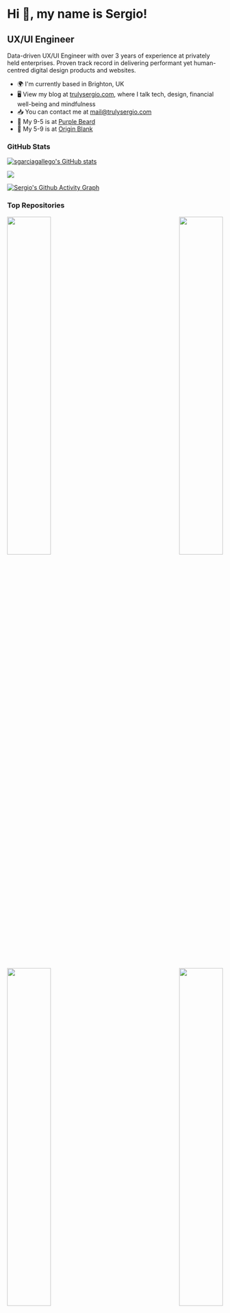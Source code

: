 # Hi 👋, my name is Sergio!

## UX/UI Engineer

Data-driven UX/UI Engineer with over 3 years of experience at privately held enterprises. Proven track record in delivering performant yet human-centred digital design products and websites.

* 🌍 I'm currently based in Brighton, UK
* 🖥️ View my blog at [trulysergio.com](http://trulysergio.com), where I talk tech, design, financial well-being and mindfulness
* 📥 You can contact me at [mail@trulysergio.com](mailto:mail@trulysergio.com)
* 🚀 My 9-5 is at [Purple Beard](http://purplebeard.co.uk)
* 🧠 My 5-9 is at [Origin Blank](https://originblank.com)

### GitHub Stats

<a href="http://www.github.com/sgarciagallego"><img src="https://github-readme-stats.vercel.app/api?username=sgarciagallego&show_icons=true&hide=stars,&count_private=true&title_color=f97316&text_color=ffffff&icon_color=f97316&bg_color=181925&hide_border=true&show_icons=true" alt="sgarciagallego's GitHub stats" /></a>

<a href="http://www.github.com/sgarciagallego"><img src="https://github-readme-streak-stats.herokuapp.com/?user=sgarciagallego&stroke=ffffff&background=181925&ring=f97316&fire=f97316&currStreakNum=ffffff&currStreakLabel=f97316&sideNums=ffffff&sideLabels=ffffff&dates=ffffff&hide_border=true" /></a>

<a href="http://www.github.com/sgarciagallego">[![Sergio's Github Activity Graph](https://github-readme-activity-graph.vercel.app/graph?username=sgarciagallego&bg_color=181925&color=fcf9f7&line=6f7af6&point=ec683c&area=false&hide_border=true)](https://github.com/ashutosh00710/github-readme-activity-graph)</a>

### Top Repositories

<div width="100%" align="center"><a href="https://github.com/sgarciagallego/originblank" align="left"><img align="left" width="45%" src="https://github-readme-stats.vercel.app/api/pin/?username=sgarciagallego&repo=originblank&title_color=f97316&text_color=ffffff&icon_color=f97316&bg_color=181925&hide_border=true&locale=en" /></a><a href="https://github.com/sgarciagallego/trulysergio" align="right"><img align="right" width="45%" src="https://github-readme-stats.vercel.app/api/pin/?username=sgarciagallego&repo=trulysergio&title_color=f97316&text_color=ffffff&icon_color=f97316&bg_color=181925&hide_border=true&locale=en" /></a></div>

<br /><br /><br /><br /><br /><br /><br />

<div width="100%" align="center"><a href="https://github.com/sgarciagallego/v2" align="left"><img align="left" width="45%" src="https://github-readme-stats.vercel.app/api/pin/?username=sgarciagallego&repo=v2&title_color=f97316&text_color=ffffff&icon_color=f97316&bg_color=181925&hide_border=true&locale=en" /></a><a href="https://github.com/sgarciagallego/holiday-chat-agent" align="right"><img align="right" width="45%" src="https://github-readme-stats.vercel.app/api/pin/?username=sgarciagallego&repo=holiday-chat-agent&title_color=f97316&text_color=ffffff&icon_color=f97316&bg_color=181925&hide_border=true&locale=en" /></a></div>
